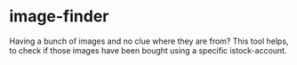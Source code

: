 image-finder
============

Having a bunch of images and no clue where they are from? This tool helps, to check if those images have been bought using a specific istock-account.
